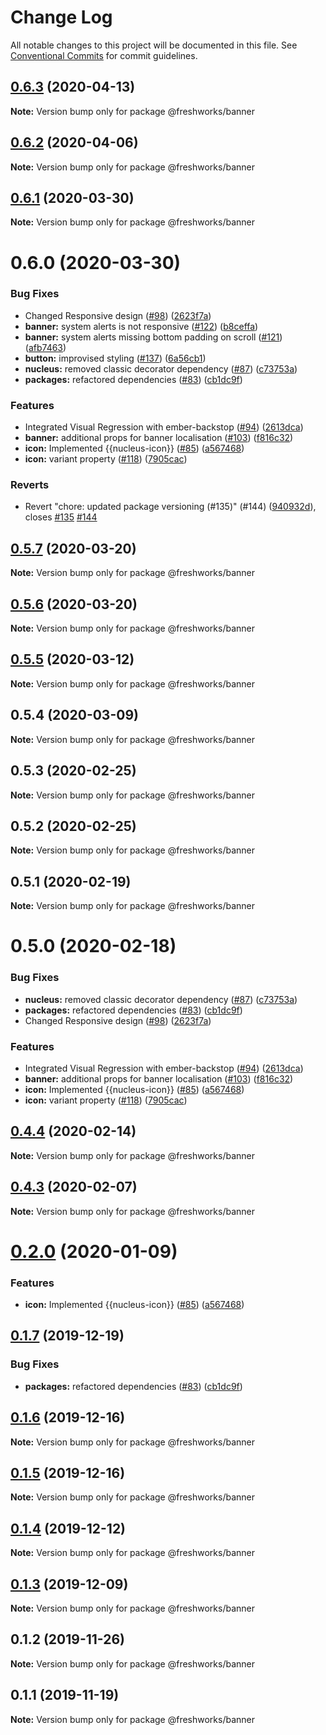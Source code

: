 # Change Log

All notable changes to this project will be documented in this file.
See [Conventional Commits](https://conventionalcommits.org) for commit guidelines.

## [0.6.3](https://github.com/freshdesk/nucleus/compare/@freshworks/banner@0.6.2...@freshworks/banner@0.6.3) (2020-04-13)

**Note:** Version bump only for package @freshworks/banner





## [0.6.2](https://github.com/freshdesk/nucleus/compare/@freshworks/banner@0.6.1...@freshworks/banner@0.6.2) (2020-04-06)

**Note:** Version bump only for package @freshworks/banner





## [0.6.1](https://github.com/freshdesk/nucleus/compare/@freshworks/banner@0.6.0...@freshworks/banner@0.6.1) (2020-03-30)

**Note:** Version bump only for package @freshworks/banner





# 0.6.0 (2020-03-30)


### Bug Fixes

* Changed Responsive design ([#98](https://github.com/freshdesk/nucleus/issues/98)) ([2623f7a](https://github.com/freshdesk/nucleus/commit/2623f7a385d0d9f06c12f2366835e342a3937baf))
* **banner:** system alerts is not responsive ([#122](https://github.com/freshdesk/nucleus/issues/122)) ([b8ceffa](https://github.com/freshdesk/nucleus/commit/b8ceffaedb724da9d98ad7bad9cd3f4a7308934b))
* **banner:** system alerts missing bottom padding on scroll ([#121](https://github.com/freshdesk/nucleus/issues/121)) ([afb7463](https://github.com/freshdesk/nucleus/commit/afb746373b5cdf7138d5692ba650d7b760ef7f72))
* **button:** improvised styling ([#137](https://github.com/freshdesk/nucleus/issues/137)) ([6a56cb1](https://github.com/freshdesk/nucleus/commit/6a56cb19e749fe9106f0c2a66ed4bbfb3b91ecb9))
* **nucleus:** removed classic decorator dependency ([#87](https://github.com/freshdesk/nucleus/issues/87)) ([c73753a](https://github.com/freshdesk/nucleus/commit/c73753a7c7566be81a5d7caf9376e3f61ab8ad2b))
* **packages:** refactored dependencies ([#83](https://github.com/freshdesk/nucleus/issues/83)) ([cb1dc9f](https://github.com/freshdesk/nucleus/commit/cb1dc9f0e9c3f53cfdd78a072e92cc454be17c60))


### Features

* Integrated Visual Regression with ember-backstop ([#94](https://github.com/freshdesk/nucleus/issues/94)) ([2613dca](https://github.com/freshdesk/nucleus/commit/2613dca9f32f647eb07cbece58bf55a4398beb35))
* **banner:** additional props for banner localisation ([#103](https://github.com/freshdesk/nucleus/issues/103)) ([f816c32](https://github.com/freshdesk/nucleus/commit/f816c326d9bd0461a6308116885dd5bb23e687bf))
* **icon:** Implemented {{nucleus-icon}} ([#85](https://github.com/freshdesk/nucleus/issues/85)) ([a567468](https://github.com/freshdesk/nucleus/commit/a5674681147082f5f9790738cec1d632cac5debe))
* **icon:** variant property ([#118](https://github.com/freshdesk/nucleus/issues/118)) ([7905cac](https://github.com/freshdesk/nucleus/commit/7905cac643897074a1276e79dc10f35d6a3003c4))


### Reverts

* Revert "chore: updated package versioning (#135)" (#144) ([940932d](https://github.com/freshdesk/nucleus/commit/940932d74ecb7764ef1022b7a17908ee08a8e1de)), closes [#135](https://github.com/freshdesk/nucleus/issues/135) [#144](https://github.com/freshdesk/nucleus/issues/144)





## [0.5.7](https://github.com/freshdesk/nucleus/compare/@freshworks/banner@0.5.5...@freshworks/banner@0.5.7) (2020-03-20)

**Note:** Version bump only for package @freshworks/banner





## [0.5.6](https://github.com/freshdesk/nucleus/compare/@freshworks/banner@0.5.5...@freshworks/banner@0.5.6) (2020-03-20)

**Note:** Version bump only for package @freshworks/banner





## [0.5.5](https://github.com/freshdesk/nucleus/compare/@freshworks/banner@0.5.4...@freshworks/banner@0.5.5) (2020-03-12)

**Note:** Version bump only for package @freshworks/banner





## 0.5.4 (2020-03-09)

**Note:** Version bump only for package @freshworks/banner





## 0.5.3 (2020-02-25)

**Note:** Version bump only for package @freshworks/banner





## 0.5.2 (2020-02-25)

**Note:** Version bump only for package @freshworks/banner





## 0.5.1 (2020-02-19)

**Note:** Version bump only for package @freshworks/banner





# 0.5.0 (2020-02-18)


### Bug Fixes

* **nucleus:** removed classic decorator dependency ([#87](https://github.com/freshdesk/nucleus/issues/87)) ([c73753a](https://github.com/freshdesk/nucleus/commit/c73753a7c7566be81a5d7caf9376e3f61ab8ad2b))
* **packages:** refactored dependencies ([#83](https://github.com/freshdesk/nucleus/issues/83)) ([cb1dc9f](https://github.com/freshdesk/nucleus/commit/cb1dc9f0e9c3f53cfdd78a072e92cc454be17c60))
* Changed Responsive design ([#98](https://github.com/freshdesk/nucleus/issues/98)) ([2623f7a](https://github.com/freshdesk/nucleus/commit/2623f7a385d0d9f06c12f2366835e342a3937baf))


### Features

* Integrated Visual Regression with ember-backstop ([#94](https://github.com/freshdesk/nucleus/issues/94)) ([2613dca](https://github.com/freshdesk/nucleus/commit/2613dca9f32f647eb07cbece58bf55a4398beb35))
* **banner:** additional props for banner localisation ([#103](https://github.com/freshdesk/nucleus/issues/103)) ([f816c32](https://github.com/freshdesk/nucleus/commit/f816c326d9bd0461a6308116885dd5bb23e687bf))
* **icon:** Implemented {{nucleus-icon}} ([#85](https://github.com/freshdesk/nucleus/issues/85)) ([a567468](https://github.com/freshdesk/nucleus/commit/a5674681147082f5f9790738cec1d632cac5debe))
* **icon:** variant property ([#118](https://github.com/freshdesk/nucleus/issues/118)) ([7905cac](https://github.com/freshdesk/nucleus/commit/7905cac643897074a1276e79dc10f35d6a3003c4))





## [0.4.4](https://github.com/freshdesk/nucleus/compare/@freshworks/banner@0.4.3...@freshworks/banner@0.4.4) (2020-02-14)

**Note:** Version bump only for package @freshworks/banner





## [0.4.3](https://github.com/freshdesk/nucleus/compare/@freshworks/banner@0.4.2...@freshworks/banner@0.4.3) (2020-02-07)

**Note:** Version bump only for package @freshworks/banner





# [0.2.0](https://github.com/freshdesk/nucleus/compare/@freshworks/banner@0.1.7...@freshworks/banner@0.2.0) (2020-01-09)


### Features

* **icon:** Implemented {{nucleus-icon}} ([#85](https://github.com/freshdesk/nucleus/issues/85)) ([a567468](https://github.com/freshdesk/nucleus/commit/a5674681147082f5f9790738cec1d632cac5debe))





## [0.1.7](https://github.com/freshdesk/nucleus/compare/@freshworks/banner@0.1.6...@freshworks/banner@0.1.7) (2019-12-19)


### Bug Fixes

* **packages:** refactored dependencies ([#83](https://github.com/freshdesk/nucleus/issues/83)) ([cb1dc9f](https://github.com/freshdesk/nucleus/commit/cb1dc9f0e9c3f53cfdd78a072e92cc454be17c60))





## [0.1.6](https://github.com/freshdesk/nucleus/compare/@freshworks/banner@0.1.5...@freshworks/banner@0.1.6) (2019-12-16)

**Note:** Version bump only for package @freshworks/banner





## [0.1.5](https://github.com/freshdesk/nucleus/compare/@freshworks/banner@0.1.4...@freshworks/banner@0.1.5) (2019-12-16)

**Note:** Version bump only for package @freshworks/banner





## [0.1.4](https://github.com/freshdesk/nucleus/compare/@freshworks/banner@0.1.3...@freshworks/banner@0.1.4) (2019-12-12)

**Note:** Version bump only for package @freshworks/banner





## [0.1.3](https://github.com/freshdesk/nucleus/compare/@freshworks/banner@0.1.2...@freshworks/banner@0.1.3) (2019-12-09)

**Note:** Version bump only for package @freshworks/banner





## 0.1.2 (2019-11-26)

**Note:** Version bump only for package @freshworks/banner





## 0.1.1 (2019-11-19)

**Note:** Version bump only for package @freshworks/banner
